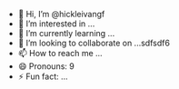 - 👋 Hi, I’m @hickleivangf
- 👀 I’m interested in ...
- 🌱 I’m currently learning ...
- 💞️ I’m looking to collaborate on ...sdfsdf6
- 📫 How to reach me ...
- 😄 Pronouns: 9
- ⚡ Fun fact: ...

<!---
hickleivan/hickleivan is a ✨ special ✨ repository because its `README.md` (this file) appears on your GitHub profile.
You can click the Preview link to take a look at your changes.
--->
